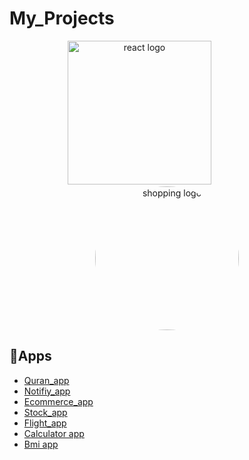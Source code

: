 # My_Projects

<div align="center">
    <img src="https://user-images.githubusercontent.com/114832629/230302399-5d8f34e7-bfc5-4597-8fff-6293044f47bd.png" alt="react logo" width=230> 
    &emsp;&emsp;&emsp;&emsp;&emsp;&emsp;
    <img src="https://cdn-icons-png.flaticon.com/256/4359/4359618.png" alt="shopping logo" width="230px" height="auto" style="border-radius:50%"> 
</div>


## 🔹Apps
  * [Quran_app](https://github.com/AyaAbdElmoneim158/Quran_App_2023)
  * [Notifiy_app](https://github.com/AyaAbdElmoneim158/Cloning_apps/blob/6b478ae568b2d9dad2106ff060b26de41341bf9d/app/README.md)
  * [Ecommerce_app](https://github.com/AyaAbdElmoneim158/ecommerce_app)
  * [Stock_app](https://github.com/AyaAbdElmoneim158/Stock_2022-2023/tree/4-final-editing_Aya)
  * [Flight_app](https://github.com/AyaAbdElmoneim158/Flights-app/blob/master/README.md)
  * [Calculator app](https://github.com/AyaAbdElmoneim158/Cloning_apps/blob/25a5c2000557884fa056b7533ef619b39052eedd/app/README.md) 
  * [Bmi app](https://github.com/AyaAbdElmoneim158/Cloning_apps/blob/e52e69c474aacc961009e1b72b275320fcc84947/app/README.md)

<!---

Quran_app             |  Notifiy_app             | Ecommerce_app
:-------------------------:|:-------------------------:|:-------------------------:
 <img align="center" src="https://cdn-icons-png.flaticon.com/512/10741/10741222.png" width="30px"> [Quran_app](https://github.com/AyaAbdElmoneim158/Quran_App_2023)| <img align="center" src="https://cdn-icons-png.flaticon.com/512/10741/10741222.png" width="30px"> [Notifiy_app](https://github.com/AyaAbdElmoneim158/Cloning_apps/blob/6b478ae568b2d9dad2106ff060b26de41341bf9d/app/README.md) | <img align="center" src="https://cdn-icons-png.flaticon.com/512/10741/10741222.png" width="30px"> [Quran_app](https://github.com/AyaAbdElmoneim158/Quran_App_2023)
 :-------------------------:|:-------------------------:|:-------------------------:
 | | 
-->
